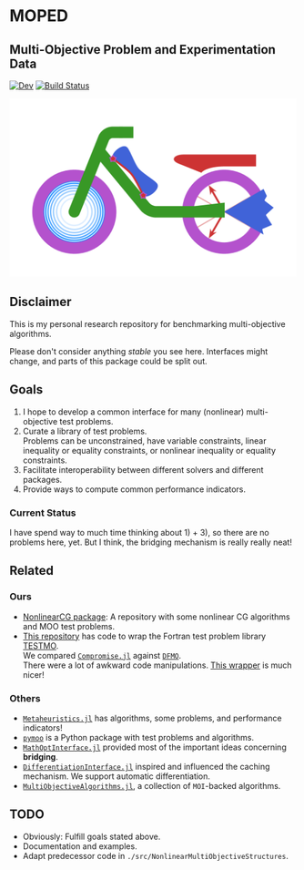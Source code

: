 # MOPED
## **M**ulti-**O**bjective **P**roblem and **E**xperimentation **D**ata

[![Dev](https://img.shields.io/badge/docs-dev-blue.svg)](https://manuelbb-upb.github.io/MOPED.jl/dev/)
[![Build Status](https://github.com/manuelbb-upb/MOPED.jl/actions/workflows/CI.yml/badge.svg?branch=main)](https://github.com/manuelbb-upb/MOPED.jl/actions/workflows/CI.yml?query=branch%3Amain)

![Moped Logo](./tex/logo.png)

## Disclaimer
This is my personal research repository for benchmarking multi-objective algorithms.

Please don't consider anything *stable* you see here.
Interfaces might change, and parts of this package could be split out.

## Goals
1) I hope to develop a common interface for many (nonlinear) multi-objective test problems.
2) Curate a library of test problems.  
   Problems can be unconstrained, have variable constraints, linear inequality or equality constraints, 
   or nonlinear inequality or equality constraints.
3) Facilitate interoperability between different solvers and different packages.
4) Provide ways to compute common performance indicators.

### Current Status

I have spend way to much time thinking about 1) + 3), so there are no problems here, yet.
But I think, the bridging mechanism is really really neat!

## Related

### Ours
* [NonlinearCG package](https://github.com/manuelbb-upb/NonlinearCGCode): A repository with 
  some nonlinear CG algorithms and MOO test problems.
* [This repository](https://github.com/manuelbb-upb/MOBenchmarks) has code to wrap the 
  Fortran test problem library [TESTMO](https://github.com/DerivativeFreeLibrary/TESTMO).  
  We compared [`Compromise.jl`](https://github.com/manuelbb-upb/Compromise.jl/tree/main) against 
  [`DFMO`](https://github.com/DerivativeFreeLibrary/DFMO).  
  There were a lot of awkward code manipulations. 
  [This wrapper](https://github.com/manuelbb-upb/DFMOWrapper.jl) is much nicer!

### Others
* [`Metaheuristics.jl`](https://github.com/jmejia8/Metaheuristics.jl) has algorithms, 
  some problems, and performance indicators!
* [`pymoo`](https://github.com/anyoptimization/pymoo) is a Python package with test problems 
  and algorithms.
* [`MathOptInterface.jl`](https://github.com/jump-dev/MathOptInterface.jl) provided most of 
  the important ideas concerning **bridging**.
* [`DifferentiationInterface.jl`](https://github.com/JuliaDiff/DifferentiationInterface.jl) 
  inspired and influenced the caching mechanism. We support automatic differentiation.
* [`MultiObjectiveAlgorithms.jl`](https://github.com/jump-dev/MultiObjectiveAlgorithms.jl), 
  a collection of `MOI`-backed algorithms.

## TODO
* Obviously: Fulfill goals stated above.
* Documentation and examples.
* Adapt predecessor code in `./src/NonlinearMultiObjectiveStructures`.